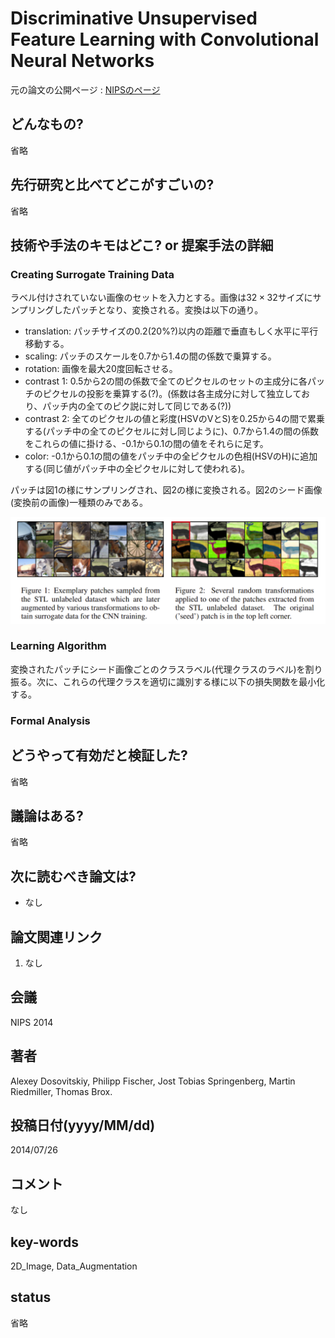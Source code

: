 # Discriminative Unsupervised Feature Learning with Convolutional Neural Networks

元の論文の公開ページ : [NIPSのページ](https://papers.nips.cc/paper/5548-discriminative-unsupervised-feature-learning-with-convolutional-neural-networks.pdf)

## どんなもの?
省略

## 先行研究と比べてどこがすごいの?
省略

## 技術や手法のキモはどこ? or 提案手法の詳細
### Creating Surrogate Training Data
ラベル付けされていない画像のセットを入力とする。画像は$32\times 32$サイズにサンプリングしたパッチとなり、変換される。変換は以下の通り。

- translation: パッチサイズの0.2(20%?)以内の距離で垂直もしく水平に平行移動する。
- scaling: パッチのスケールを0.7から1.4の間の係数で乗算する。
- rotation: 画像を最大20度回転させる。
- contrast 1: 0.5から2の間の係数で全てのピクセルのセットの主成分に各パッチのピクセルの投影を乗算する(?)。(係数は各主成分に対して独立しており、パッチ内の全てのピク説に対して同じである(?))
- contrast 2: 全てのピクセルの値と彩度(HSVのVとS)を0.25から4の間で累乗する(パッチ中の全てのピクセルに対し同じように)、0.7から1.4の間の係数をこれらの値に掛ける、-0.1から0.1の間の値をそれらに足す。
- color: -0.1から0.1の間の値をパッチ中の全ピクセルの色相(HSVのH)に追加する(同じ値がパッチ中の全ピクセルに対して使われる)。

パッチは図1の様にサンプリングされ、図2の様に変換される。図2のシード画像(変換前の画像)一種類のみである。

![fig1_2](img/DUFLwCNN/fig1_2.png)

### Learning Algorithm
変換されたパッチにシード画像ごとのクラスラベル(代理クラスのラベル)を割り振る。次に、これらの代理クラスを適切に識別する様に以下の損失関数を最小化する。

### Formal Analysis

## どうやって有効だと検証した?
省略

## 議論はある?
省略

## 次に読むべき論文は?
- なし

## 論文関連リンク
1. なし

## 会議
NIPS 2014

## 著者
Alexey Dosovitskiy, Philipp Fischer, Jost Tobias Springenberg, Martin Riedmiller, Thomas Brox.

## 投稿日付(yyyy/MM/dd)
2014/07/26

## コメント
なし

## key-words
2D_Image, Data_Augmentation

## status
省略